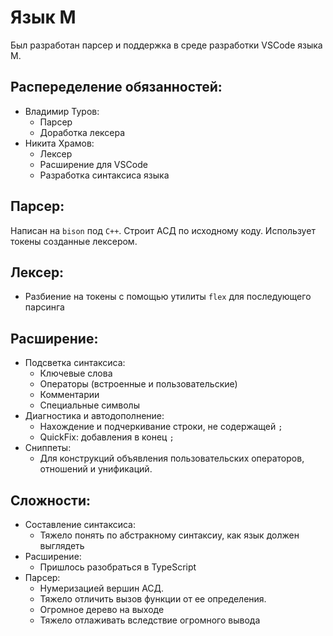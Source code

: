 # Язык M
Был разработан парсер и поддержка в среде разработки VSCode языка М.

## Распеределение обязанностей:
+ Владимир Туров:
  - Парсер
  - Доработка лексера
+ Никита Храмов:
  - Лексер
  - Расширение для VSCode
  - Разработка синтаксиса языка

## Парсер:
Написан на ```bison``` под ```C++```. Строит АСД по исходному коду. Использует токены созданные лексером. 


## Лексер:
+ Разбиение на токены с помощью утилиты ```flex``` для последующего парсинга

## Расширение:
+ Подсветка синтаксиса:
  - Ключевые слова
  - Операторы (встроенные и пользовательские)
  - Комментарии
  - Специальные символы
+ Диагностика и автодополнение:
  - Нахождение и подчеркивание строки, не содержащей ```;```
  - QuickFix: добавления в конец ```;```
+ Сниппеты:
  - Для конструкций объявления пользовательских операторов, отношений и унификаций.

## Сложности:
+ Составление синтаксиса:
  - Тяжело понять по абстракному синтаксиу, как язык должен выглядеть
+ Расширение:
  - Пришлось разобраться в TypeScript
+ Парсер:
  - Нумеризацией вершин АСД. 
  - Тяжело отличить вызов функции от ее определения. 
  - Огромное дерево на выходе
  - Тяжело отлаживать вследствие огромного вывода
